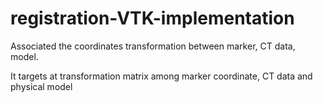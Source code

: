 # registration-VTK-implementation
Associated the coordinates transformation between marker, CT data, model.

It targets at transformation matrix among marker coordinate, CT data and physical model
